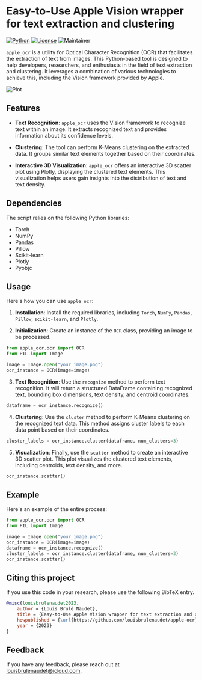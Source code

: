 # Easy-to-Use Apple Vision wrapper for text extraction and clustering
[![Python](https://img.shields.io/pypi/pyversions/tensorflow.svg)](https://badge.fury.io/py/tensorflow) [![License](https://img.shields.io/badge/License-Apache_2.0-blue.svg)](https://opensource.org/licenses/Apache-2.0) ![Maintainer](https://img.shields.io/badge/maintainer-@louisbrulenaudet-blue)

`apple_ocr` is a utility for Optical Character Recognition (OCR) that facilitates the extraction of text from images. This Python-based tool is designed to help developers, researchers, and enthusiasts in the field of text extraction and clustering. It leverages a combination of various technologies to achieve this, including the Vision framework provided by Apple.

![Plot](https://github.com/louisbrulenaudet/apple-ocr/blob/main/scatter.png?raw=true)

## Features
- **Text Recognition**: `apple_ocr` uses the Vision framework to recognize text within an image. It extracts recognized text and provides information about its confidence levels.

- **Clustering**: The tool can perform K-Means clustering on the extracted data. It groups similar text elements together based on their coordinates.

- **Interactive 3D Visualization**: `apple_ocr` offers an interactive 3D scatter plot using Plotly, displaying the clustered text elements. This visualization helps users gain insights into the distribution of text and text density.

## Dependencies
The script relies on the following Python libraries:
- Torch
- NumPy
- Pandas
- Pillow
- Scikit-learn
- Plotly
- Pyobjc

## Usage
Here's how you can use `apple_ocr`:

1. **Installation**: Install the required libraries, including `Torch`, `NumPy`, `Pandas`, `Pillow`, `scikit-learn`, and `Plotly`.

2. **Initialization**: Create an instance of the `OCR` class, providing an image to be processed.
```python
from apple_ocr.ocr import OCR
from PIL import Image

image = Image.open("your_image.png")
ocr_instance = OCR(image=image)
```

3. **Text Recognition**: Use the `recognize` method to perform text recognition. It will return a structured DataFrame containing recognized text, bounding box dimensions, text density, and centroid coordinates.
```python
dataframe = ocr_instance.recognize()
```

4. **Clustering**: Use the `cluster` method to perform K-Means clustering on the recognized text data. This method assigns cluster labels to each data point based on their coordinates.
```python
cluster_labels = ocr_instance.cluster(dataframe, num_clusters=3)
```

5. **Visualization**: Finally, use the `scatter` method to create an interactive 3D scatter plot. This plot visualizes the clustered text elements, including centroids, text density, and more.
```python
ocr_instance.scatter()
```

## Example
Here's an example of the entire process:

```python
from apple_ocr.ocr import OCR
from PIL import Image

image = Image open("your_image.png")
ocr_instance = OCR(image=image)
dataframe = ocr_instance.recognize()
cluster_labels = ocr_instance.cluster(dataframe, num_clusters=3)
ocr_instance.scatter()
```

## Citing this project
If you use this code in your research, please use the following BibTeX entry.

```BibTeX
@misc{louisbrulenaudet2023,
	author = {Louis Brulé Naudet},
	title = {Easy-to-Use Apple Vision wrapper for text extraction and clustering},
	howpublished = {\url{https://github.com/louisbrulenaudet/apple-ocr}},
	year = {2023}
}

```
## Feedback
If you have any feedback, please reach out at [louisbrulenaudet@icloud.com](mailto:louisbrulenaudet@icloud.com).
